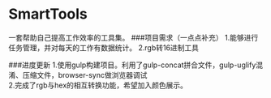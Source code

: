 # SmartTools
一套帮助自己提高工作效率的工具集。
###项目需求（一点点补充）
1.能够进行任务管理，并对每天的工作有数据统计。
2.rgb转16进制工具

###进度更新
1.使用gulp构建项目。利用了gulp-concat拼合文件，gulp-uglify混淆、压缩文件，browser-sync做浏览器调试<br>
2.完成了rgb与hex的相互转换功能，希望加入颜色展示。
